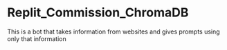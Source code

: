 # Replit_Commission_ChromaDB
This is a bot that takes information from websites and gives prompts using only that information
